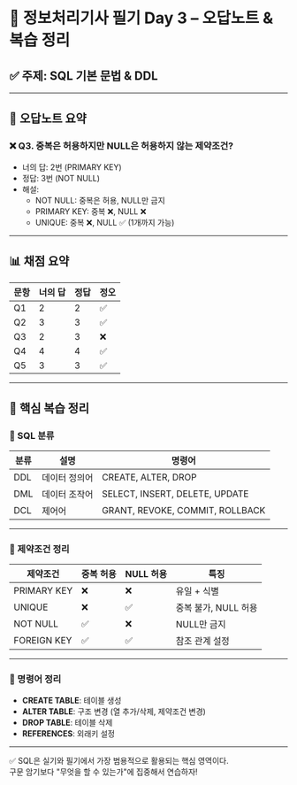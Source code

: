
# 📘 정보처리기사 필기 Day 3 – 오답노트 & 복습 정리

## ✅ 주제: SQL 기본 문법 & DDL

---

## 🔁 오답노트 요약

### ❌ Q3. 중복은 허용하지만 NULL은 허용하지 않는 제약조건?

- 너의 답: 2번 (PRIMARY KEY)
- 정답: 3번 (NOT NULL)
- 해설:
  - NOT NULL: 중복은 허용, NULL만 금지
  - PRIMARY KEY: 중복 ❌, NULL ❌
  - UNIQUE: 중복 ❌, NULL ✅ (1개까지 가능)

---

## 📊 채점 요약

| 문항 | 너의 답 | 정답 | 정오 |
|------|---------|------|------|
| Q1   | 2       | 2    | ✅ |
| Q2   | 3       | 3    | ✅ |
| Q3   | 2       | 3    | ❌ |
| Q4   | 4       | 4    | ✅ |
| Q5   | 3       | 3    | ✅ |

---

## 📌 핵심 복습 정리

### 🔹 SQL 분류

| 분류 | 설명 | 명령어 |
|------|------|--------|
| DDL | 데이터 정의어 | CREATE, ALTER, DROP |
| DML | 데이터 조작어 | SELECT, INSERT, DELETE, UPDATE |
| DCL | 제어어 | GRANT, REVOKE, COMMIT, ROLLBACK |

---

### 🔹 제약조건 정리

| 제약조건 | 중복 허용 | NULL 허용 | 특징 |
|----------|------------|-------------|--------|
| PRIMARY KEY | ❌ | ❌ | 유일 + 식별 |
| UNIQUE | ❌ | ✅ | 중복 불가, NULL 허용 |
| NOT NULL | ✅ | ❌ | NULL만 금지 |
| FOREIGN KEY | ✅ | ✅ | 참조 관계 설정 |

---

### 🔹 명령어 정리

- **CREATE TABLE**: 테이블 생성
- **ALTER TABLE**: 구조 변경 (열 추가/삭제, 제약조건 변경)
- **DROP TABLE**: 테이블 삭제
- **REFERENCES**: 외래키 설정

---

✅ SQL은 실기와 필기에서 가장 범용적으로 활용되는 핵심 영역이다.  
구문 암기보다 "무엇을 할 수 있는가"에 집중해서 연습하자!
